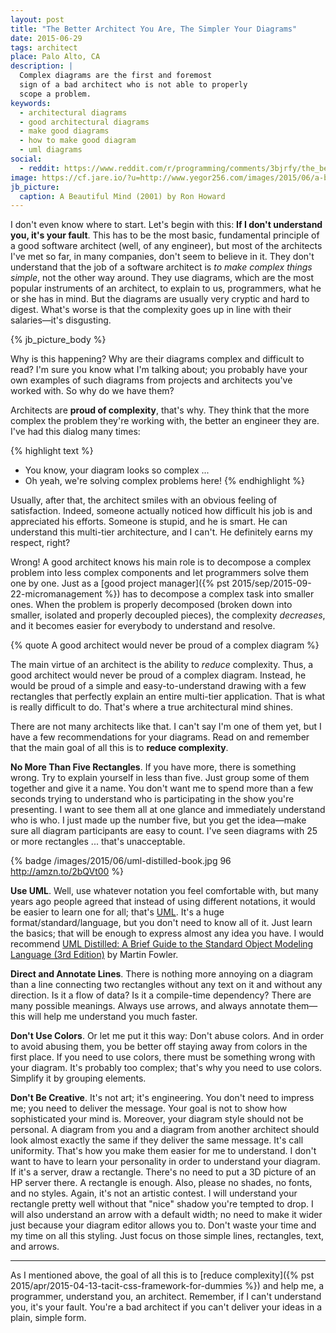 ```yaml
---
layout: post
title: "The Better Architect You Are, The Simpler Your Diagrams"
date: 2015-06-29
tags: architect
place: Palo Alto, CA
description: |
  Complex diagrams are the first and foremost
  sign of a bad architect who is not able to properly
  scope a problem.
keywords:
  - architectural diagrams
  - good architectural diagrams
  - make good diagrams
  - how to make good diagram
  - uml diagrams
social:
  - reddit: https://www.reddit.com/r/programming/comments/3bjrfy/the_better_architect_you_are_the_simpler_your/
image: https://cf.jare.io/?u=http://www.yegor256.com/images/2015/06/a-beautiful-mind.jpg
jb_picture:
  caption: A Beautiful Mind (2001) by Ron Howard
---
```


I don't even know where to start. Let's begin with this:
**If I don't understand you, it's your fault**. This has to be
the most basic, fundamental principle of a good software architect (well,
of any engineer), but most of the architects I've met so far, in many
companies, don't seem to believe in it. They don't understand that
the job of a software architect is _to make complex things simple_,
not the other way around. They use diagrams, which are the most
popular instruments of an architect, to explain to us, programmers,
what he or she has in mind. But the diagrams are usually very cryptic
and hard to digest. What's worse is that the complexity goes up
in line with their salaries&mdash;it's disgusting.

<!--more-->

{% jb_picture_body %}

Why is this happening? Why are their diagrams complex and difficult to read?
I'm sure you know what I'm talking about; you probably have your own examples
of such diagrams from projects and architects you've worked with. So why do we have them?

Architects are **proud of complexity**, that's why. They think that
the more complex the problem they're working with, the better an engineer
they are. I've had this dialog many times:

{% highlight text %}
- You know, your diagram looks so complex ...
- Oh yeah, we're solving complex problems here!
{% endhighlight %}

Usually, after that, the architect smiles with an obvious feeling of satisfaction.
Indeed, someone actually noticed how difficult his job is and appreciated
his efforts. Someone is stupid, and he is smart. He can understand this
multi-tier architecture, and I can't. He definitely earns my respect, right?

Wrong! A good architect knows his main role is to decompose a complex problem
into less complex components and let programmers solve them one by one. Just as
a [good project manager]({% pst 2015/sep/2015-09-22-micromanagement %}) has to decompose a complex task into smaller ones.
When the problem is properly decomposed (broken down into smaller, isolated
and properly decoupled pieces), the complexity _decreases_, and it becomes
easier for everybody to understand and resolve.

{% quote A good architect would never be proud of a complex diagram %}

The main virtue of an architect is the ability to _reduce_ complexity. Thus,
a good architect would never be proud of a complex diagram. Instead, he would
be proud of a simple and easy-to-understand drawing with a few rectangles that
perfectly explain an entire multi-tier application. That is what
is really difficult to do. That's where a true architectural mind shines.

There are not many architects like that. I can't say I'm one of them yet,
but I have a few recommendations for your diagrams. Read on and remember
that the main goal of all this is to **reduce complexity**.

**No More Than Five Rectangles**.
If you have more, there is something wrong. Try to explain yourself
in less than five. Just group some of them together and give it a name.
You don't want me to spend more than a few seconds trying to understand who
is participating in the show you're presenting. I want to see them
all at one glance and immediately understand who is who. I just made up
the number five, but you get the idea&mdash;make sure all diagram participants
are easy to count. I've seen diagrams with 25 or more rectangles ... that's unacceptable.

{% badge /images/2015/06/uml-distilled-book.jpg 96 http://amzn.to/2bQVt00 %}

**Use UML**.
Well, use whatever notation you feel comfortable with, but many years ago
people agreed that instead of using different notations, it would be easier
to learn one for all; that's [UML](http://www.uml.org/).
It's a huge format/standard/language,
but you don't need to know all of it. Just learn the basics; that will be
enough to express almost any idea you have. I would recommend
[UML Distilled: A Brief Guide to the Standard Object Modeling Language (3rd Edition)](http://amzn.to/2bQVt00)
by Martin Fowler.

**Direct and Annotate Lines**.
There is nothing more annoying on a diagram than a line connecting two
rectangles without any text on it and without any direction. Is it a flow
of data? Is it a compile-time dependency? There are many possible meanings.
Always use arrows, and always annotate them&mdash;this will help me
understand you much faster.

**Don't Use Colors**.
Or let me put it this way: Don't abuse colors. And in order to avoid abusing
them, you be better off staying away from colors in the first place. If you need
to use colors, there must be something wrong with your diagram. It's probably
too complex; that's why you need to use colors. Simplify it by grouping elements.

**Don't Be Creative**.
It's not art; it's engineering. You don't need to impress me; you need
to deliver the message. Your goal is not to show how sophisticated your mind is.
Moreover, your diagram style should not be personal. A diagram from you and
a diagram from another architect should look almost exactly the same if they
deliver the same message. It's call uniformity. That's how you make them
easier for me to understand. I don't want to have to learn your personality
in order to understand your diagram. If it's a server, draw a
rectangle. There's no need to put a 3D picture of an HP server there.
A rectangle is enough. Also, please no shades, no fonts, and no styles.
Again, it's not an artistic contest. I will understand your rectangle
pretty well without that "nice" shadow you're tempted to drop. I will also
understand an arrow with a default width; no need to make it wider just
because your diagram editor allows you to. Don't waste your time and my
time on all this styling. Just focus on those simple lines, rectangles, text,
and arrows.

<hr/>

As I mentioned above, the goal of all this is to
[reduce complexity]({% pst 2015/apr/2015-04-13-tacit-css-framework-for-dummies %})
and help me, a programmer, understand you, an architect. Remember,
if I can't understand you, it's your fault. You're a bad architect
if you can't deliver your ideas in a plain, simple form.
